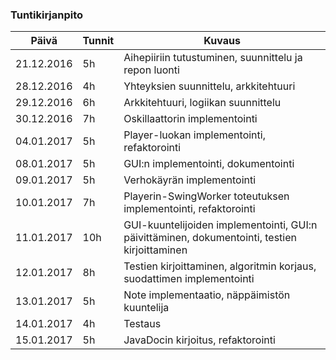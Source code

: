 ### Tuntikirjanpito
Päivä | Tunnit | Kuvaus
--------------- | ----- | ------
21.12.2016 | 5h | Aihepiiriin tutustuminen, suunnittelu ja repon luonti
28.12.2016 | 4h | Yhteyksien suunnittelu, arkkitehtuuri
29.12.2016 | 6h | Arkkitehtuuri, logiikan suunnittelu
30.12.2016 | 7h | Oskillaattorin implementointi
04.01.2017 | 5h | Player-luokan implementointi, refaktorointi
08.01.2017 | 5h | GUI:n implementointi, dokumentointi
09.01.2017 | 5h | Verhokäyrän implementointi
10.01.2017 | 7h | Playerin-SwingWorker toteutuksen implementointi, refaktorointi
11.01.2017 | 10h| GUI-kuuntelijoiden implementointi, GUI:n päivittäminen, dokumentointi, testien kirjoittaminen
12.01.2017 | 8h | Testien kirjoittaminen, algoritmin korjaus, suodattimen implementointi 
13.01.2017 | 5h | Note implementaatio, näppäimistön kuuntelija 
14.01.2017 | 4h | Testaus
15.01.2017 | 5h | JavaDocin kirjoitus, refaktorointi
